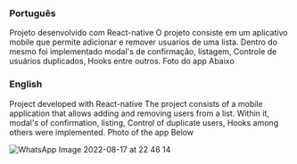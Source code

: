 ### Português ###

Projeto desenvolvido com React-native 
O projeto consiste em um aplicativo mobile que permite adicionar e remover usuarios de uma lista. Dentro  do mesmo foi implementado modal's de confirmação, listagem, Controle de usuários duplicados, Hooks entre outros.
Foto do app Abaixo

### English ###


Project developed with React-native
The project consists of a mobile application that allows adding and removing users from a list. Within it, modal's of confirmation, listing, Control of duplicate users, Hooks among others were implemented.
Photo of the app Below

![WhatsApp Image 2022-08-17 at 22 46 14](https://user-images.githubusercontent.com/49771700/185281239-17b9ce5f-1bda-48c1-b355-ac294b31378e.jpeg)
